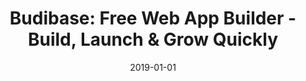 ---
title: "Budibase: Free Web App Builder - Build, Launch & Grow Quickly"
description: "Budibase is a modern, open source web app builder for creating, hosting and managing applications. Budibase eliminates repetition and dramatically reduces development time. Check it out."
images:
- budibase-logo.jpg
layout: single
date: 2019-01-01
---